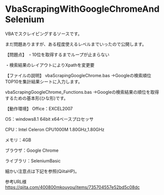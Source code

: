 # VbaScrapingWithGoogleChromeAndSelenium

VBAでスクレイピングするソースです。

まだ問題ありますが、ある程度使えるレベルまでいったので公開します。

【問題点】
・10位を取得するまでループが止まらない

・検索結果のレイアウトによりXpathを変更要

【ファイルの説明】
vbaScrapingGoogleChrome.bas
→Googleの検索順位TOP10を集計結果シートに入力します。

vbaScrapingGoogleChrome_Functions.bas
→Googleの検索結果の順位を取得するための基本形(ひな形)です。

【動作環境】
Office：EXCEL2007

OS：windows8.1 64bit x64ベースプロセッサ

CPU：Intel Celeron CPU1000M 1.80GHz,1.80GHz

メモリ：4GB

ブラウザ：Google Chrome

ライブラリ：SeleniumBasic

細かい注意点は下記を参照(QiitaHP)。

参考URL様
https://qiita.com/400800mkouyou/items/735704557e52bd5c08dc
